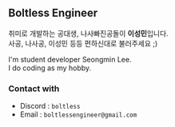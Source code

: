 ## Boltless Engineer

취미로 개발하는 공대생, 나사빠진공돌이 **이성민**입니다.\
사공, 나사공, 이성민 등등 편하신대로 불러주세요 ;)

I'm student developer Seongmin Lee.\
I do coding as my hobby.

### Contact with

- Discord : `boltless`
- Email : `boltlessengineer@gmail.com`
